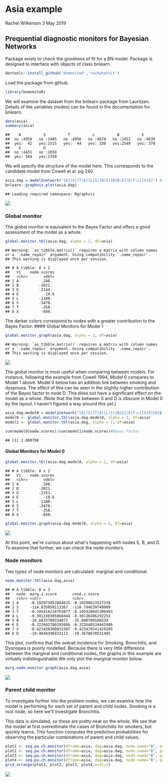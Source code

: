Asia example
================
Rachel Wilkerson
3 May 2019

Prequential diagnostic monitors for Bayesian Networks
-----------------------------------------------------

Package exists to check the goodness of fit for a BN model. Package is designed to interface with objects of class bnlearn.

``` r
devtools::install_github('bnmonitoR','rachwhatsit')
```

Load the package from github.

``` r
library(bnmonitoR)
```

We will examine the dataset from the bnlearn package from Lauritzen. Details of the variables (nodes) can be found in the documentation for bnlearn.

``` r
data(asia)
summary(asia)
```

    ##    A          S          T          L          B          E       
    ##  no :4958   no :2485   no :4956   no :4670   no :2451   no :4630  
    ##  yes:  42   yes:2515   yes:  44   yes: 330   yes:2549   yes: 370  
    ##    X          D       
    ##  no :4431   no :2650  
    ##  yes: 569   yes:2350

We will specify the structure of the model here. This corresponds to the candidate model from Cowell et al. pg 240

``` r
asia.dag = model2network("[A][S][T|A][L|S][B|S][D|B:E][E|T:L][X|E]") #this is the candidate model from pg 240
bnlearn::graphviz.plot(asia.dag) 
```

    ## Loading required namespace: Rgraphviz

![](asia_ex_files/figure-markdown_github/unnamed-chunk-4-1.png)

### Global monitor

The global monitor is equivalent to the Bayes Factor and offers a good assessment of the model as a whole.

``` r
global.monitor.tbl(asia.dag, alpha = 2, df=asia)
```

    ## Warning: `as_tibble.matrix()` requires a matrix with column names or a `.name_repair` argument. Using compatibility `.name_repair`.
    ## This warning is displayed once per session.

    ## # A tibble: 8 x 2
    ##   V1    node.scores
    ##   <chr>       <dbl>
    ## 1 A          -248. 
    ## 2 B         -3021. 
    ## 3 D         -2144. 
    ## 4 E           -19.6
    ## 5 L         -1100. 
    ## 6 S         -3470. 
    ## 7 T          -258. 
    ## 8 X          -849.

The darker colors correspond to nodes with a greater contribution to the Bayes Factor. \#\#\#\# Global Monitors for Model 1

``` r
global.monitor.graph(asia.dag, alpha = 2, df=asia)
```

    ## Warning: `as_tibble.matrix()` requires a matrix with column names or a `.name_repair` argument. Using compatibility `.name_repair`.
    ## This warning is displayed once per session.

![](asia_ex_files/figure-markdown_github/unnamed-chunk-6-1.png)

The global monitor is most useful when comparing between models. For instance, following the example from Cowell 1994, Model 0 compares to Model 1 above. Model 0 below has an addition link between smoking and dyspnoea. The effect of this can be seen in the slightly higher contribution of the Bayes factor to node D. This does not have a significant effect on the model as a whole. (Note that the link between S and D is obscure in Model 0 by the layout. I haven't figured a way around this yet.)

``` r
asia.dag.model0 = model2network("[A][S][T|A][L|S][B|S][E|T:L][X|E][D|B:E:S]") #this is the candidate model from pg 240
model0 <- global.monitor.tbl(asia.dag.model0, alpha = 2, df=asia)
model1 <- global.monitor.tbl(asia.dag, alpha = 2, df=asia)

sum(model0$node.scores)/sum(model1$node.scores)#Bayes Factor
```

    ## [1] 1.000798

#### Global Monitors for Model 0

``` r
global.monitor.tbl(asia.dag.model0, alpha = 2, df=asia)
```

    ## # A tibble: 8 x 2
    ##   V1    node.scores
    ##   <chr>       <dbl>
    ## 1 A          -248. 
    ## 2 B         -3021. 
    ## 3 D         -2153. 
    ## 4 E           -19.6
    ## 5 L         -1100. 
    ## 6 S         -3470. 
    ## 7 T          -258. 
    ## 8 X          -849.

``` r
global.monitor.graph(asia.dag.model0, alpha = 2, df=asia)
```

![](asia_ex_files/figure-markdown_github/unnamed-chunk-8-1.png)

At this point, we're curious about what's happening with nodes S, B, and D. To examine that further, we can check the node monitors.

### Node monitors

Two types of node monitors are calculated: marginal and conditional.

``` r
node.monitor.tbl(asia.dag,asia)
```

    ## # A tibble: 8 x 3
    ##   node  marg.z.score       cond.z.score      
    ##   <chr> <chr>              <chr>             
    ## 1 A     -0.102975857084615 -0.10298623527338 
    ## 2 S     -114.835058113367  -118.794639749989 
    ## 3 T     -0.105418218761077 -0.105428845306493
    ## 4 L     -0.301330305068444 -0.30136486292253 
    ## 5 B     -34.6833789314871  -35.040700180339  
    ## 6 E     -0.322602780192606 -0.322640534442406
    ## 7 X     -0.423420308831507 -0.423478541429205
    ## 8 D     -10.4048396933113  -10.3678670531485

This plot, confirms that the overall incidence for Smoking, Bronchitis, and Dysnopea is poorly modelled. Because there is very little difference between the marginal and conditional nodes, the graphs in this example are virtually indistinguishable.We only plot the marginal monitor below.

``` r
marg.node.monitor.graph(asia.dag,asia)
```

![](asia_ex_files/figure-markdown_github/unnamed-chunk-10-1.png)

### Parent child monitor

To investigate further into the problem nodes, we can examine how the model is performing for each set of parent and child nodes. Smoking is a root node, so here we'll investigate Bronchitis.

This data is simulated, so these are pretty neat on the whole. We see that the model at first overestimate the cases of Bronchitis for smokers, but quickly learns. This function computes the predictive probabilities for observing the particular combinations of parent and child values.

``` r
plot1 <- seq.pa.ch.monitor(dframe=asia, dag=asia.dag, node.name="B", pa.names = "S", pa.val = 'yes',node.val="yes")
plot2 <- seq.pa.ch.monitor(dframe=asia, dag=asia.dag, node.name="B", pa.names = "S", pa.val = 'yes',node.val="no")
plot3 <- seq.pa.ch.monitor(dframe=asia, dag=asia.dag, node.name="B", pa.names = "S", pa.val = 'no',node.val="yes")
plot4 <- seq.pa.ch.monitor(dframe=asia, dag=asia.dag, node.name="B", pa.names = "S", pa.val = 'no',node.val="no")
grid.arrange(plot1, plot2, plot3, plot4,ncol=2)
```

![](asia_ex_files/figure-markdown_github/unnamed-chunk-11-1.png)
